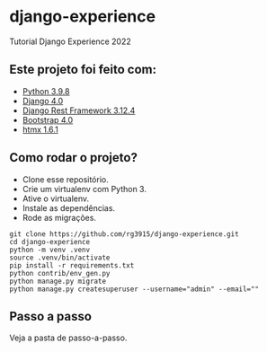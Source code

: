 # django-experience

Tutorial Django Experience 2022

## Este projeto foi feito com:

* [Python 3.9.8](https://www.python.org/)
* [Django 4.0](https://www.djangoproject.com/)
* [Django Rest Framework 3.12.4](https://www.django-rest-framework.org/)
* [Bootstrap 4.0](https://getbootstrap.com/)
* [htmx 1.6.1](https://htmx.org/)

## Como rodar o projeto?

* Clone esse repositório.
* Crie um virtualenv com Python 3.
* Ative o virtualenv.
* Instale as dependências.
* Rode as migrações.

```
git clone https://github.com/rg3915/django-experience.git
cd django-experience
python -m venv .venv
source .venv/bin/activate
pip install -r requirements.txt
python contrib/env_gen.py
python manage.py migrate
python manage.py createsuperuser --username="admin" --email=""
```

## Passo a passo

Veja a pasta de passo-a-passo.